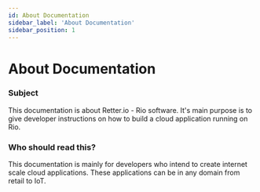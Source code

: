 ```yaml
---
id: About Documentation
sidebar_label: 'About Documentation'
sidebar_position: 1
---
```


# About Documentation

### Subject

This documentation is about Retter.io - Rio software. It's main purpose is to give developer instructions on how to build a cloud application running on Rio. 

### Who should read this?

This documentation is mainly for developers who intend to create internet scale cloud applications. These applications can be in any domain from retail to IoT.